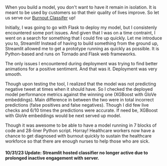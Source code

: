 When you build a model, you don't want to have it remain in isolation. It is meant to be used by customers so that their quality of lives improve. So let us serve our [Burnout Classifer](http://192.168.1.174:8501) up!

Initially, I was going to go with Flask to deploy my model, but I consistenly encountered some port issues. And given that I was on a time contraint, I went on a search for something that I could fire up quickly. Let me introduce you to, Streamlit! Instead of having to build something from the ground up, Streamlit allowed me to get a prototype running as quickly as possible. It is Python-based and runs on Tornado and Flask web frameworks. 

The only issues I encountered during deployment was trying to find better animations for a positive sentiment. And that was it. Deployment was very smooth. 

Though upon testing the tool, I realized that the model was not predicting negative tweet at times when it should have. So I checked the deployed model performance metrics against the winning one (XGBoost with GloVe embeddings). Main difference in between the two were in total incorrect predictions (false positives and false negatives). Though I did few live checks and 6/10 times the predictions were accurate. If need be, XGBoost with GloVe embeddings would be next served up model.

Though it was awesome to be able to have a model running in 7 blocks of code and 28-liner Python script. Horray! Healthcare workers now have a chance to get diagnosed with burnout quickly to sustain the healthcare workforce so that there are enough nurses to help those who are sick.

#### 10/31/23 Update: Streamlit hosted classifier no longer active due to prolonged inactive engagement with server.

